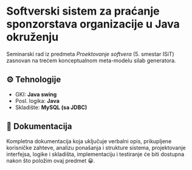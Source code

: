 # Softverski sistem za praćanje sponzorstava organizacije u Java okruženju
Seminarski rad iz predmeta _Proektovanje softvera_ (5. smestar ISiT) zasnovan na trećem konceptualnom meta-modelu silab generatora.

## ⚙️ Tehnologije
* GKI: **Java swing**
* Posl. logika: **Java**
* Skladište: **MySQL (sa JDBC)** 
  
## 📝 Dokumentacija
Kompletna dokumentacija koja uključuje verbalni opis, prikupljene korisničke zahteve, analizu ponašanja i strukture sistema, projektovanje interfejsa, logike i skladišta, implementaciju i testiranje će biti dostupna nakon što položim ovaj predmet 😀.